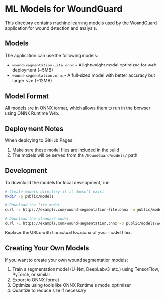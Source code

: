 # ML Models for WoundGuard

This directory contains machine learning models used by the WoundGuard application for wound detection and analysis.

## Models

The application can use the following models:

- `wound-segmentation-lite.onnx` - A lightweight model optimized for web deployment (~5MB)
- `wound-segmentation.onnx` - A full-sized model with better accuracy but larger size (~12MB)

## Model Format

All models are in ONNX format, which allows them to run in the browser using ONNX Runtime Web.

## Deployment Notes

When deploying to GitHub Pages:

1. Make sure these model files are included in the build
2. The models will be served from the `/WoundGuard/models/` path

## Development

To download the models for local development, run:

```bash
# Create models directory if it doesn't exist
mkdir -p public/models

# Download the lite model
curl -L https://example.com/wound-segmentation-lite.onnx -o public/models/wound-segmentation-lite.onnx

# Download the standard model
curl -L https://example.com/wound-segmentation.onnx -o public/models/wound-segmentation.onnx
```

Replace the URLs with the actual locations of your model files.

## Creating Your Own Models

If you want to create your own wound segmentation models:

1. Train a segmentation model (U-Net, DeepLabv3, etc.) using TensorFlow, PyTorch, or similar
2. Export to ONNX format
3. Optimize using tools like ONNX Runtime's model optimizer
4. Quantize to reduce size if necessary
